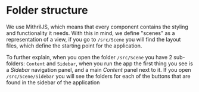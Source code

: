 # Folder structure

We use MithrilJS, which means that every component contains the styling and functionality it needs.
With this in mind, we define "scenes" as a representation of a view, if you go to `/src/Scene` you will find the layout files, which define the starting point for the application.

To further explain, when you open the folder `/src/Scene` you have 2 sub-folders: `Content` and `Sidebar`, when you run the app the first thing you see is a _Sidebar_ navigation panel, and a main _Content_ panel next to it. If you open `/src/Scene/Sidebar` you will see the folders for each of the buttons that are found in the sidebar of the application
